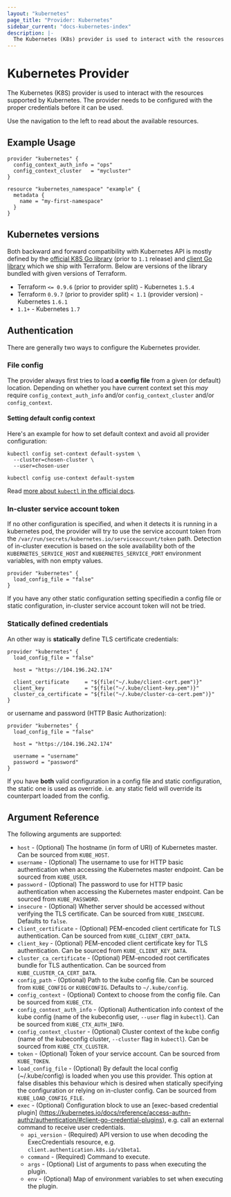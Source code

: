 ```yaml
---
layout: "kubernetes"
page_title: "Provider: Kubernetes"
sidebar_current: "docs-kubernetes-index"
description: |-
  The Kubernetes (K8s) provider is used to interact with the resources supported by Kubernetes. The provider needs to be configured with the proper credentials before it can be used.
---
```


# Kubernetes Provider

The Kubernetes (K8S) provider is used to interact with the resources supported by Kubernetes. The provider needs to be configured with the proper credentials before it can be used.

Use the navigation to the left to read about the available resources.

## Example Usage

```hcl
provider "kubernetes" {
  config_context_auth_info = "ops"
  config_context_cluster   = "mycluster"
}

resource "kubernetes_namespace" "example" {
  metadata {
    name = "my-first-namespace"
  }
}
```

## Kubernetes versions

Both backward and forward compatibility with Kubernetes API is mostly defined
by the [official K8S Go library](https://github.com/kubernetes/kubernetes) (prior to `1.1` release)
and [client Go library](https://github.com/kubernetes/client-go) which we ship with Terraform.
Below are versions of the library bundled with given versions of Terraform.

* Terraform `<= 0.9.6` (prior to provider split) - Kubernetes `1.5.4`
* Terraform `0.9.7` (prior to provider split) `< 1.1` (provider version) - Kubernetes `1.6.1`
* `1.1+` - Kubernetes `1.7`

## Authentication

There are generally two ways to configure the Kubernetes provider.

### File config

The provider always first tries to load **a config file** from a given
(or default) location. Depending on whether you have current context set
this _may_ require `config_context_auth_info` and/or `config_context_cluster`
and/or `config_context`.

#### Setting default config context

Here's an example for how to set default context and avoid all provider configuration:

```
kubectl config set-context default-system \
  --cluster=chosen-cluster \
  --user=chosen-user

kubectl config use-context default-system
```

Read [more about `kubectl` in the official docs](https://kubernetes.io/docs/user-guide/kubectl-overview/).

### In-cluster service account token

If no other configuration is specified, and when it detects it is running in a kubernetes pod,
the provider will try to use the service account token from the `/var/run/secrets/kubernetes.io/serviceaccount/token` path.
Detection of in-cluster execution is based on the sole availability both of the `KUBERNETES_SERVICE_HOST` and `KUBERNETES_SERVICE_PORT` environment variables,
with non empty values.

```hcl
provider "kubernetes" {
  load_config_file = "false"
}
```

If you have any other static configuration setting specifiedin a config file or static configuration, in-cluster service account token will not be tried.

### Statically defined credentials

An other way is **statically** define TLS certificate credentials:

```hcl
provider "kubernetes" {
  load_config_file = "false"

  host = "https://104.196.242.174"

  client_certificate     = "${file("~/.kube/client-cert.pem")}"
  client_key             = "${file("~/.kube/client-key.pem")}"
  cluster_ca_certificate = "${file("~/.kube/cluster-ca-cert.pem")}"
}
```

or username and password (HTTP Basic Authorization):

```hcl
provider "kubernetes" {
  load_config_file = "false"

  host = "https://104.196.242.174"

  username = "username"
  password = "password"
}
```


If you have **both** valid configuration in a config file and static configuration, the static one is used as override.
i.e. any static field will override its counterpart loaded from the config.

## Argument Reference

The following arguments are supported:

* `host` - (Optional) The hostname (in form of URI) of Kubernetes master. Can be sourced from `KUBE_HOST`.
* `username` - (Optional) The username to use for HTTP basic authentication when accessing the Kubernetes master endpoint. Can be sourced from `KUBE_USER`.
* `password` - (Optional) The password to use for HTTP basic authentication when accessing the Kubernetes master endpoint. Can be sourced from `KUBE_PASSWORD`.
* `insecure` - (Optional) Whether server should be accessed without verifying the TLS certificate. Can be sourced from `KUBE_INSECURE`. Defaults to `false`.
* `client_certificate` - (Optional) PEM-encoded client certificate for TLS authentication. Can be sourced from `KUBE_CLIENT_CERT_DATA`.
* `client_key` - (Optional) PEM-encoded client certificate key for TLS authentication. Can be sourced from `KUBE_CLIENT_KEY_DATA`.
* `cluster_ca_certificate` - (Optional) PEM-encoded root certificates bundle for TLS authentication. Can be sourced from `KUBE_CLUSTER_CA_CERT_DATA`.
* `config_path` - (Optional) Path to the kube config file. Can be sourced from `KUBE_CONFIG` or `KUBECONFIG`. Defaults to `~/.kube/config`.
* `config_context` - (Optional) Context to choose from the config file. Can be sourced from `KUBE_CTX`.
* `config_context_auth_info` - (Optional) Authentication info context of the kube config (name of the kubeconfig user, `--user` flag in `kubectl`). Can be sourced from `KUBE_CTX_AUTH_INFO`.
* `config_context_cluster` - (Optional) Cluster context of the kube config (name of the kubeconfig cluster, `--cluster` flag in `kubectl`). Can be sourced from `KUBE_CTX_CLUSTER`.
* `token` - (Optional) Token of your service account.  Can be sourced from `KUBE_TOKEN`.
* `load_config_file` - (Optional) By default the local config (~/.kube/config) is loaded when you use this provider. This option at false disables this behaviour which is desired when statically specifying the configuration or relying on in-cluster config. Can be sourced from `KUBE_LOAD_CONFIG_FILE`.
* `exec` - (Optional) Configuration block to use an [exec-based credential plugin] (https://kubernetes.io/docs/reference/access-authn-authz/authentication/#client-go-credential-plugins), e.g. call an external command to receive user credentials.
  * `api_version` - (Required) API version to use when decoding the ExecCredentials resource, e.g. `client.authentication.k8s.io/v1beta1`.
  * `command` - (Required) Command to execute.
  * `args` - (Optional) List of arguments to pass when executing the plugin.
  * `env` - (Optional) Map of environment variables to set when executing the plugin.
